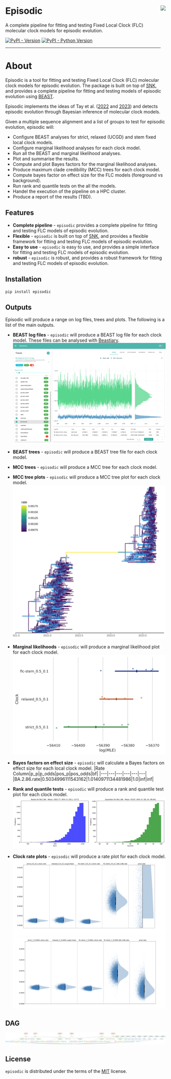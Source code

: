 # Episodic <img src='docs/images/logo.png' align="right" height="210" />

A complete pipeline for fitting and testing Fixed Local Clock (FLC) molecular clock models for episodic evolution.

[![PyPI - Version](https://img.shields.io/pypi/v/episodic.svg)](https://pypi.org/project/episodic)
[![PyPI - Python Version](https://img.shields.io/pypi/pyversions/episodic.svg)](https://pypi.org/project/episodic)

-----

# About

Episodic is a tool for fitting and testing Fixed Local Clock (FLC) molecular clock models for episodic evolution. The package is built on top of [SNK](https://snk.wytamma.com/), and provides a complete pipeline for fitting and testing models of episodic evolution using [BEAST](https://beast.community/).

Episodic implements the ideas of Tay et al. ([2022](https://pubmed.ncbi.nlm.nih.gov/35038741/) and [2023](https://academic.oup.com/mbe/article/40/10/msad212/7280106)) and detects episodic evolution through Bayesian inference of molecular clock models. 

Given a multiple sequence alignment and a list of groups to test for episodic evolution, episodic will:
- Configure BEAST analyses for strict, relaxed (UCGD) and stem fixed local clock models. 
- Configure marginal likelihood analyses for each clock model.
- Run all the BEAST and marginal likelihood analyses.
- Plot and summarise the results.
- Compute and plot Bayes factors for the marginal likelihood analyses.
- Produce maximum clade credibility (MCC) trees for each clock model.
- Compute bayes factor on effect size for the FLC models (foreground vs background).
- Run rank and quantile tests on the all the models.
- Handel the execution of the pipeline on a HPC cluster.
- Produce a report of the results (TBD).

## Features

- **Complete pipeline** - `episodic` provides a complete pipeline for fitting and testing FLC models of episodic evolution.
- **Flexible** - `episodic` is built on top of [SNK](https://snk.wytamma.com/), and provides a flexible framework for fitting and testing FLC models of episodic evolution.
- **Easy to use** - `episodic` is easy to use, and provides a simple interface for fitting and testing FLC models of episodic evolution.
- **robust** - `episodic` is robust, and provides a robust framework for fitting and testing FLC models of episodic evolution. 

## Installation

```console
pip install episodic
```

## Outputs
Episodic will produce a range on log files, trees and plots. The following is a list of the main outputs.

- **BEAST log files** - `episodic` will produce a BEAST log file for each clock model. These files can be analysed with [Beastiary](https://beastiary.wytamma.com/).
![](docs/images/beastiary.png)
- **BEAST trees** - `episodic` will produce a BEAST tree file for each clock model.
- **MCC trees** - `episodic` will produce a MCC tree for each clock model.
- **MCC tree plots** - `episodic` will produce a MCC tree plot for each clock model.
![](docs/images/mcc.mean.svg)
- **Marginal likelihoods** - `episodic` will produce a marginal likelihood plot for each clock model.
![](docs/images/mle.svg)
- **Bayes factors on effect size** - `episodic` will calculate a Bayes factors on effect size for each local clock model. 
    |Rate Column|p_p|p_odds|pos_p|pos_odds|bf|
    |---|---|---|---|---|---|
    |BA.2.86.rate|0.5034996111543162|1.0140971134481986|1.0|inf|inf|
- **Rank and quantile tests** - `episodic` will produce a rank and quantile test plot for each clock model.
![](docs/images/rate_quantiles.svg)

- **Clock rate plots** - `episodic` will produce a rate plot for each clock model.
![](docs/images/rate-rug.png)
![](docs/images/rate-rug-2.png) 

## DAG

![](docs/images/dag.png)

## License

`episodic` is distributed under the terms of the [MIT](https://spdx.org/licenses/MIT.html) license.
